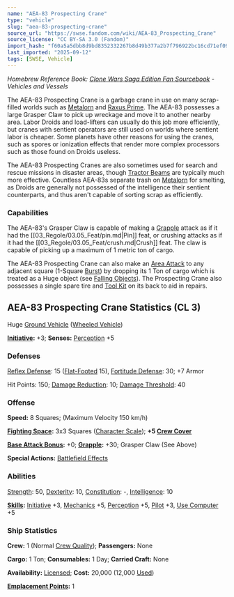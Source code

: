 ```yaml
---
name: "AEA-83 Prospecting Crane"
type: "vehicle"
slug: "aea-83-prospecting-crane"
source_url: "https://swse.fandom.com/wiki/AEA-83_Prospecting_Crane"
source_license: "CC BY-SA 3.0 (Fandom)"
import_hash: "f60a5a5dbb8d9bd8352332267b8d49b377a2b7f796922bc16cd71ef097c5ea01"
last_imported: "2025-09-12"
tags: [SWSE, Vehicle]
---
```

*Homebrew Reference Book: [Clone Wars Saga Edition Fan Sourcebook](https://swse.fandom.com/wiki/Clone_Wars_Saga_Edition_Fan_Sourcebook) - Vehicles and Vessels*

The AEA-83 Prospecting Crane is a garbage crane in use on many scrap-filled worlds such as [Metalorn](https://swse.fandom.com/wiki/Metalorn) and [Raxus Prime](https://swse.fandom.com/wiki/Raxus_Prime). The AEA-83 possesses a large Grasper Claw to pick up wreckage and move it to another nearby area. Labor Droids and load-lifters can usually do this job more efficiently, but cranes with sentient operators are still used on worlds where sentient labor is cheaper. Some planets have other reasons for using the cranes, such as spores or ionization effects that render more complex processors such as those found on Droids useless.

The AEA-83 Prospecting Cranes are also sometimes used for search and rescue missions in disaster areas, though [Tractor Beams](https://swse.fandom.com/wiki/Tractor_Beams) are typically much more effective. Countless AEA-83s separate trash on [Metalorn](https://swse.fandom.com/wiki/Metalorn) for smelting, as Droids are generally not possessed of the intelligence their sentient counterparts, and thus aren't capable of sorting scrap as efficiently.

### Capabilities
The AEA-83's Grasper Claw is capable of making a [Grapple](https://swse.fandom.com/wiki/Grapple) attack as if it had the [[03_Regole/03.05_Feat/pin.md|Pin]] feat, or crushing attacks as if it had the [[03_Regole/03.05_Feat/crush.md|Crush]] feat. The claw is capable of picking up a maximum of 1 metric ton of cargo.

The AEA-83 Prospecting Crane can also make an [Area Attack](https://swse.fandom.com/wiki/Area_Attack) to any adjacent square (1-Square [Burst](https://swse.fandom.com/wiki/Burst)) by dropping its 1 Ton of cargo which is treated as a Huge object (see [Falling Objects](https://swse.fandom.com/wiki/Falling_Objects)). The Prospecting Crane also possesses a single spare tire and [Tool Kit](https://swse.fandom.com/wiki/Tool_Kit) on its back to aid in repairs.

## AEA-83 Prospecting Crane Statistics (CL 3)
Huge [Ground Vehicle](https://swse.fandom.com/wiki/Ground_Vehicle) ([Wheeled Vehicle](https://swse.fandom.com/wiki/Wheeled_Vehicle))

**[Initiative](https://swse.fandom.com/wiki/Initiative):** +3; **Senses:** [Perception](https://swse.fandom.com/wiki/Perception) +5
### Defenses
[Reflex Defense](https://swse.fandom.com/wiki/Reflex_Defense_(Vehicles)): 15 ([Flat-Footed](https://swse.fandom.com/wiki/Flat-Footed) 15), [Fortitude Defense](https://swse.fandom.com/wiki/Fortitude_Defense_(Vehicles)): 30; +7 Armor

Hit Points: 150; [Damage Reduction](https://swse.fandom.com/wiki/Damage_Reduction): 10; [Damage Threshold](https://swse.fandom.com/wiki/Damage_Threshold): 40
### Offense
**Speed:** 8 Squares; (Maximum Velocity 150 km/h)

**[Fighting Space](https://swse.fandom.com/wiki/Fighting_Space):** 3x3 Squares ([Character Scale](https://swse.fandom.com/wiki/Character_Scale)); **+5 [Crew Cover](https://swse.fandom.com/wiki/Crew_Cover)**

**[Base Attack Bonus](https://swse.fandom.com/wiki/Base_Attack_Bonus):** +0; **[Grapple](https://swse.fandom.com/wiki/Grapple):** +30; Grasper Claw (See Above)

**Special Actions:** [Battlefield Effects](https://swse.fandom.com/wiki/Battlefield_Effects)
### Abilities
[Strength](https://swse.fandom.com/wiki/Strength): 50, [Dexterity](https://swse.fandom.com/wiki/Dexterity): 10, [Constitution](https://swse.fandom.com/wiki/Constitution): -, [Intelligence](https://swse.fandom.com/wiki/Intelligence): 10

**[Skills](https://swse.fandom.com/wiki/Skills):** [Initiative](https://swse.fandom.com/wiki/Initiative) +3, [Mechanics](https://swse.fandom.com/wiki/Mechanics) +5, [Perception](https://swse.fandom.com/wiki/Perception) +5, [Pilot](https://swse.fandom.com/wiki/Pilot) +3, [Use Computer](https://swse.fandom.com/wiki/Use_Computer) +5
### Ship Statistics
**Crew:** 1 (Normal [Crew Quality](https://swse.fandom.com/wiki/Crew_Quality)); **Passengers:** None

**Cargo:** 1 Ton; **Consumables:** 1 Day; **Carried Craft:** None

**Availability:** [Licensed](https://swse.fandom.com/wiki/Licensed); **Cost:** 20,000 (12,000 [Used](https://swse.fandom.com/wiki/Used))

**[Emplacement Points](https://swse.fandom.com/wiki/Emplacement_Points):** 1
